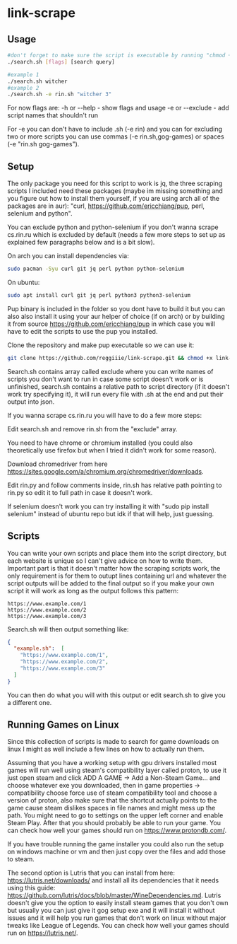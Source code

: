# link-scrape

## Usage
```bash
#don't forget to make sure the script is executable by running "chmod +x search.sh"
./search.sh [flags] [search query]

#example 1
./search.sh witcher
#example 2 
./search.sh -e rin.sh "witcher 3"
```

For now flags are: 
  -h or --help - show flags and usage
  -e or --exclude - add script names that shouldn't run 

For -e you can don't have to include .sh (-e rin) and you can for excluding two or more scripts you can use commas (-e rin.sh,gog-games) or spaces (-e "rin.sh gog-games").

## Setup
The only package you need for this script to work is jq, the three scraping scripts I included need these packages (maybe im missing something and you figure out how to install them yourself, if you are using arch all of the packages are in aur): "curl, https://github.com/ericchiang/pup, perl, selenium and python".

You can exclude python and python-selenium if you don't wanna scrape cs.rin.ru which is excluded by default (needs a few more steps to set up as explained few paragraphs below and is a bit slow).

On arch you can install dependencies via:
```bash
sudo pacman -Syu curl git jq perl python python-selenium
```

On ubuntu:
```bash
sudo apt install curl git jq perl python3 python3-selenium
```

Pup binary is included in the folder so you dont have to build it but you can also also install it using your aur helper of choice (if on arch) or by building it from source https://github.com/ericchiang/pup in which case you will have to edit the scripts to use the pup you installed.

Clone the repository and make pup executable so we can use it:
```bash
git clone https://github.com/reggiiie/link-scrape.git && chmod +x link-scrape/scripts/pup
```
Search.sh contains array called exclude where you can write names of scripts you don't want to run in case some script doesn't work or is unfinished, search.sh contains a relative path to script directory (if it doesn't work try specifying it), it will run every file with .sh at the end and put their output into json.

If you wanna scrape cs.rin.ru you will have to do a few more steps:

Edit search.sh and remove rin.sh from the "exclude" array.

You need to have chrome or chromium installed (you could also theoretically use firefox but when I tried it didn't work for some reason). 

Download chromedriver from here https://sites.google.com/a/chromium.org/chromedriver/downloads.

Edit rin.py and follow comments inside, rin.sh has relative path pointing to rin.py so edit it to full path in case it doesn't work.

If selenium doesn't work you can try installing it with "sudo pip install selenium" instead of ubuntu repo but idk if that will help, just guessing.

## Scripts

You can write your own scripts and place them into the script directory, but each website is unique so I can't give advice on how to write them. Important part is that it doesn't matter how the scraping scripts work, the only requirement is for them to outupt lines containing url and whatever the script outputs will be added to the final output so if you make your own script it will work as long as the output follows this pattern:
```
https://www.example.com/1
https://www.example.com/2
https://www.example.com/3
```
Search.sh will then output something like:
```json
{
  "example.sh":  [
    "https://www.example.com/1",
    "https://www.example.com/2",
    "https://www.example.com/3"
  ]
}
```
You can then do what you will with this output or edit search.sh to give you a different one.

## Running Games on Linux
Since this collection of scripts is made to search for game downloads on linux I might as well include a few lines on how to actually run them.

Assuming that you have a working setup with gpu drivers installed most games will run well using steam's compatibility layer called proton, to use it just open steam and click ADD A GAME -> Add a Non-Steam Game... and choose whatever exe you downloaded, then in game properties -> compatibility choose force use of steam compatibility tool and choose a version of proton, also make sure that the shortcut actually points to the game cause steam dislikes spaces in file names and might mess up the path. You might need to go to settings on the upper left corner and enable Steam Play. After that you should probably be able to run your game. You can check how well your games should run on https://www.protondb.com/.

If you have trouble running the game installer you could also run the setup on windows machine or vm and then just copy over the files and add those to steam.

The second option is Lutris that you can install from here: https://lutris.net/downloads/ and install all its dependencies that it needs using this guide: https://github.com/lutris/docs/blob/master/WineDependencies.md. Lutris doesn't give you the option to easily install steam games that you don't own but usually you can just give it gog setup exe and it will install it without issues and it will help you run games that don't work on linux without major tweaks like League of Legends. You can check how well your games should run on https://lutris.net/.
